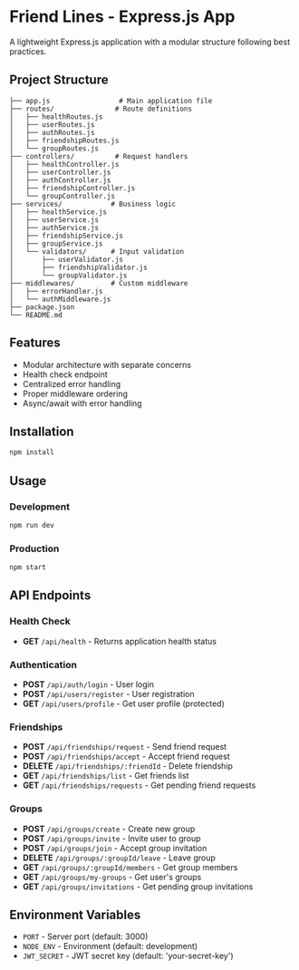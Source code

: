 # Friend Lines - Express.js App

A lightweight Express.js application with a modular structure following best practices.

## Project Structure

```
├── app.js                 # Main application file
├── routes/               # Route definitions
│   ├── healthRoutes.js
│   ├── userRoutes.js
│   ├── authRoutes.js
│   ├── friendshipRoutes.js
│   └── groupRoutes.js
├── controllers/          # Request handlers
│   ├── healthController.js
│   ├── userController.js
│   ├── authController.js
│   ├── friendshipController.js
│   └── groupController.js
├── services/            # Business logic
│   ├── healthService.js
│   ├── userService.js
│   ├── authService.js
│   ├── friendshipService.js
│   ├── groupService.js
│   └── validators/      # Input validation
│       ├── userValidator.js
│       ├── friendshipValidator.js
│       └── groupValidator.js
├── middlewares/         # Custom middleware
│   ├── errorHandler.js
│   └── authMiddleware.js
├── package.json
└── README.md
```

## Features

- Modular architecture with separate concerns
- Health check endpoint
- Centralized error handling
- Proper middleware ordering
- Async/await with error handling

## Installation

```bash
npm install
```

## Usage

### Development
```bash
npm run dev
```

### Production
```bash
npm start
```

## API Endpoints

### Health Check
- **GET** `/api/health` - Returns application health status

### Authentication
- **POST** `/api/auth/login` - User login
- **POST** `/api/users/register` - User registration
- **GET** `/api/users/profile` - Get user profile (protected)

### Friendships
- **POST** `/api/friendships/request` - Send friend request
- **POST** `/api/friendships/accept` - Accept friend request
- **DELETE** `/api/friendships/:friendId` - Delete friendship
- **GET** `/api/friendships/list` - Get friends list
- **GET** `/api/friendships/requests` - Get pending friend requests

### Groups
- **POST** `/api/groups/create` - Create new group
- **POST** `/api/groups/invite` - Invite user to group
- **POST** `/api/groups/join` - Accept group invitation
- **DELETE** `/api/groups/:groupId/leave` - Leave group
- **GET** `/api/groups/:groupId/members` - Get group members
- **GET** `/api/groups/my-groups` - Get user's groups
- **GET** `/api/groups/invitations` - Get pending group invitations

## Environment Variables

- `PORT` - Server port (default: 3000)
- `NODE_ENV` - Environment (default: development)
- `JWT_SECRET` - JWT secret key (default: 'your-secret-key')
